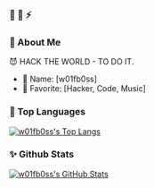 ###  👋 🤔 ⚡

<!--
**w01fb0ss/w01fb0ss** is a ✨ _special_ ✨ repository because its `README.md` (this file) appears on your GitHub profile.

Here are some ideas to get you started:

- 🔭 I’m currently working on ...
- 🌱 I’m currently learning ...
- 👯 I’m looking to collaborate on ...
- 🤔 I’m looking for help with ...
- 💬 Ask me about ...
- 📫 How to reach me: ...
- 😄 Pronouns: ...
- ⚡ Fun fact: ...
-->

### 👤 About Me

😈 HACK THE WORLD - TO DO IT.

- 🥸 Name: [w01fb0ss]
- 💖 Favorite: [Hacker, Code, Music]


### 🔱 Top Languages

[![w01fb0ss's Top Langs](https://github-readme-stats.vercel.app/api/top-langs/?username=w01fb0ss&hide=css,html&layout=compact)](https://github-readme-stats.vercel.app/api/top-langs/?username=w01fb0ss&hide=css,html&layout=compact)

### ✨ Github Stats

[![w01fb0ss's GitHub Stats](https://github-readme-stats.vercel.app/api?username=w01fb0ss&show_icons=true&hide_title=true)](https://github.com/w01fb0ss)
